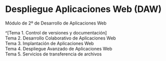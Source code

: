 # Despliegue Aplicaciones Web (DAW)
Módulo de 2º de Desarrollo de Aplicaciones Web

^[Tema 1. Control de versiones y documentación]  
Tema 2. Desarrollo Colaborativo de Aplicaciones Web  
Tema 3. Implantación de Aplicaciones Web  
Tema 4. Despliegue Avanzado de Aplicaciones Web  
Tema 5. Servicios de transferencia de archivos  

